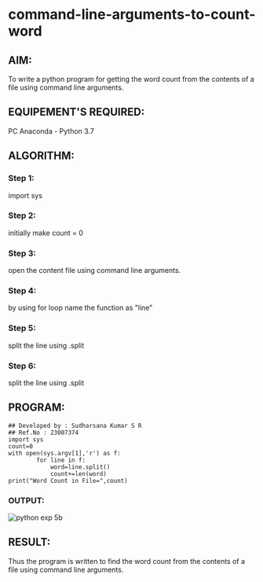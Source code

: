 # command-line-arguments-to-count-word
## AIM:
To write a python program for getting the word count from the contents of a file using command line arguments.
## EQUIPEMENT'S REQUIRED: 
PC
Anaconda - Python 3.7
## ALGORITHM: 
### Step 1:
import sys
### Step 2: 
initially make count = 0
 
### Step 3: 
open the content file using command line arguments.

### Step 4:  
by using for loop name the function as "line"

### Step 5: 
split the line using .split

### Step 6:
split the line using .split

## PROGRAM:
```
## Developed by : Sudharsana Kumar S R
## Ref.No : 23007374
import sys
count=0
with open(sys.argv[1],'r') as f:
        for line in f:
            word=line.split()
            count+=len(word)
print("Word Count in File=",count)
```
### OUTPUT:
![python exp 5b](https://github.com/sudharsanakumar18/command-line-arguments-to-count-word/assets/138849110/fe981db8-36a9-4222-a15f-b9372da9993d)

## RESULT:
Thus the program is written to find the word count from the contents of a file using command line arguments.
